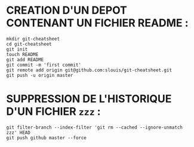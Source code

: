 
# CREATION D'UN DEPOT CONTENANT UN FICHIER README :

    mkdir git-cheatsheet
    cd git-cheatsheet 
    git init
    touch README
    git add README
    git commit -m 'first commit'
    git remote add origin git@github.com:slouis/git-cheatsheet.git
    git push -u origin master

# SUPPRESSION DE L'HISTORIQUE D'UN FICHIER `zzz` :

    git filter-branch --index-filter 'git rm --cached --ignore-unmatch zzz' HEAD
    git push github master --force


